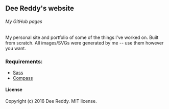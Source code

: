 ## Dee Reddy's website
###### My GitHub pages

My personal site and portfolio of some of the things I've worked on. Built from scratch. All images/SVGs were generated by me -- use them however you want.

### Requirements:
- [Sass](https://github.com/sass/sass)
- [Compass](http://compass-style.org/)

#### License
Copyright (c) 2016 Dee Reddy. MIT license.
